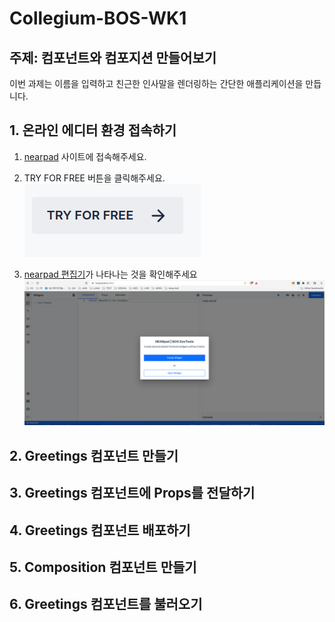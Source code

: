 # Collegium-BOS-WK1
## 주제: 컴포넌트와 컴포지션 만들어보기
이번 과제는 이름을 입력하고 친근한 인사말을 렌더링하는 간단한 애플리케이션을 만듭니다.
## 1. 온라인 에디터 환경 접속하기
1. [nearpad](https://nearpad.dev/) 사이트에 접속해주세요.

2. TRY FOR FREE 버튼을 클릭해주세요.
![TRY FOR FREE](assets/images/nearpad.png)

3. [nearpad 편집기](https://nearpad.dev/editor)가 나타나는 것을 확인해주세요
![nearpad editor](assets/images/nearpad_editor.png)
## 2. Greetings 컴포넌트 만들기

## 3. Greetings 컴포넌트에 Props를 전달하기

## 4. Greetings 컴포넌트 배포하기

## 5. Composition 컴포넌트 만들기

## 6. Greetings 컴포넌트를 불러오기

